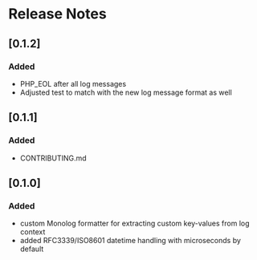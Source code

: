 # Release Notes

## [0.1.2]

### Added
- PHP_EOL after all log messages
- Adjusted test to match with the new log message format as well

## [0.1.1]

### Added
- CONTRIBUTING.md

## [0.1.0]

### Added
- custom Monolog formatter for extracting custom key-values from log context
- added RFC3339/ISO8601 datetime handling with microseconds by default
